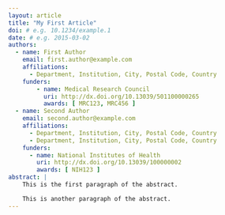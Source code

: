 ```yaml
---
layout: article
title: "My First Article"
doi: # e.g. 10.1234/example.1
date: # e.g. 2015-03-02
authors:
  - name: First Author
    email: first.author@example.com
    affiliations:
      - Department, Institution, City, Postal Code, Country
    funders:
        - name: Medical Research Council
          uri: http://dx.doi.org/10.13039/501100000265
          awards: [ MRC123, MRC456 ]
  - name: Second Author
    email: second.author@example.com
    affiliations:
      - Department, Institution, City, Postal Code, Country
      - Department, Institution, City, Postal Code, Country
    funders:
      - name: National Institutes of Health
        uri: http://dx.doi.org/10.13039/100000002
        awards: [ NIH123 ]
abstract: |
    This is the first paragraph of the abstract.

    This is another paragraph of the abstract.
---
```


